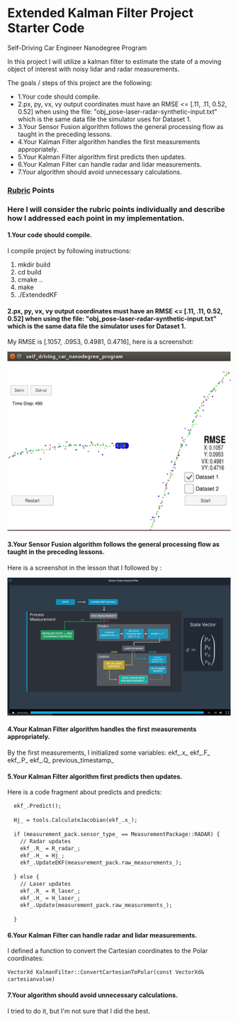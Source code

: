 # Extended Kalman Filter Project Starter Code
Self-Driving Car Engineer Nanodegree Program

In this project I will utilize a kalman filter to estimate the state of a moving object of interest with noisy lidar and radar measurements. 

The goals / steps of this project are the following:

* 1.Your code should compile.
* 2.px, py, vx, vy output coordinates must have an RMSE <= [.11, .11, 0.52, 0.52] when using the file: "obj_pose-laser-radar-synthetic-input.txt" which is the same data file the simulator uses for Dataset 1.
* 3.Your Sensor Fusion algorithm follows the general processing flow as taught in the preceding lessons. 
* 4.Your Kalman Filter algorithm handles the first measurements appropriately.  
* 5.Your Kalman Filter algorithm first predicts then updates. 
* 6.Your Kalman Filter can handle radar and lidar measurements.
* 7.Your algorithm should avoid unnecessary calculations. 



### [Rubric](https://review.udacity.com/#!/rubrics/748/view) Points
### Here I will consider the rubric points individually and describe how I addressed each point in my implementation.  

#### 1.Your code should compile.
I compile project by following instructions:

1. mkdir build
2. cd build
3. cmake ..
4. make
5. ./ExtendedKF

#### 2.px, py, vx, vy output coordinates must have an RMSE <= [.11, .11, 0.52, 0.52] when using the file: "obj_pose-laser-radar-synthetic-input.txt" which is the same data file the simulator uses for Dataset 1.
My RMSE is [.1057, .0953, 0.4981, 0.4716], here is a screenshot:
<div class="test">
<img src="Docs/RMSE.png" width="600" />
</div>


#### 3.Your Sensor Fusion algorithm follows the general processing flow as taught in the preceding lessons. 
Here is a screenshot in the lesson that I followed by :
<div class="test">
<img src="Docs/framework.png" width="600" />
</div>

#### 4.Your Kalman Filter algorithm handles the first measurements appropriately.
By the first measurements, I initialized some variables:
ekf_.x_
ekf_.F_
ekf_.P_
ekf_.Q_ 
previous_timestamp_

  
#### 5.Your Kalman Filter algorithm first predicts then updates. 
Here is a code fragment about predicts and predicts:
```
  ekf_.Predict();

  Hj_ = tools.CalculateJacobian(ekf_.x_);

  if (measurement_pack.sensor_type_ == MeasurementPackage::RADAR) {
    // Radar updates
    ekf_.R_ = R_radar_;
    ekf_.H_ = Hj_;
    ekf_.UpdateEKF(measurement_pack.raw_measurements_);

  } else {
    // Laser updates
    ekf_.R_ = R_laser_;
    ekf_.H_ = H_laser_;
    ekf_.Update(measurement_pack.raw_measurements_);

  }

```

#### 6.Your Kalman Filter can handle radar and lidar measurements.
I defined a function to convert the Cartesian  coordinates to the Polar coordinates:
```
VectorXd KalmanFilter::ConvertCartesianToPolar(const VectorXd& cartesianvalue)
```

#### 7.Your algorithm should avoid unnecessary calculations.
I tried to do it, but I'm not sure that I did the best.

